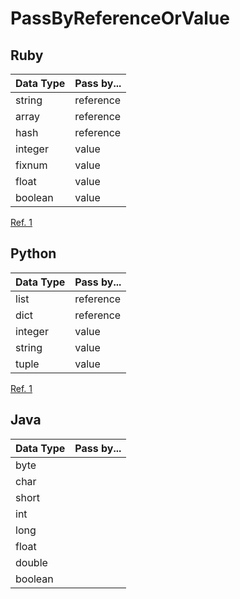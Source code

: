 # PassByReferenceOrValue

## Ruby
 
Data Type | Pass by...
----------|-----------
string | reference
array | reference
hash | reference
integer | value
fixnum | value
float | value
boolean | value

[Ref. 1](https://learn.co/lessons/pass-by-reference)

## Python
 
Data Type | Pass by...
----------|-----------
list | reference
dict | reference
integer | value
string | value
tuple | value

[Ref. 1](https://www.python-course.eu/passing_arguments.php)

## Java
Data Type | Pass by...
----------|-----------
byte |
char |
short |
int |
long |
float |
double |
boolean |
